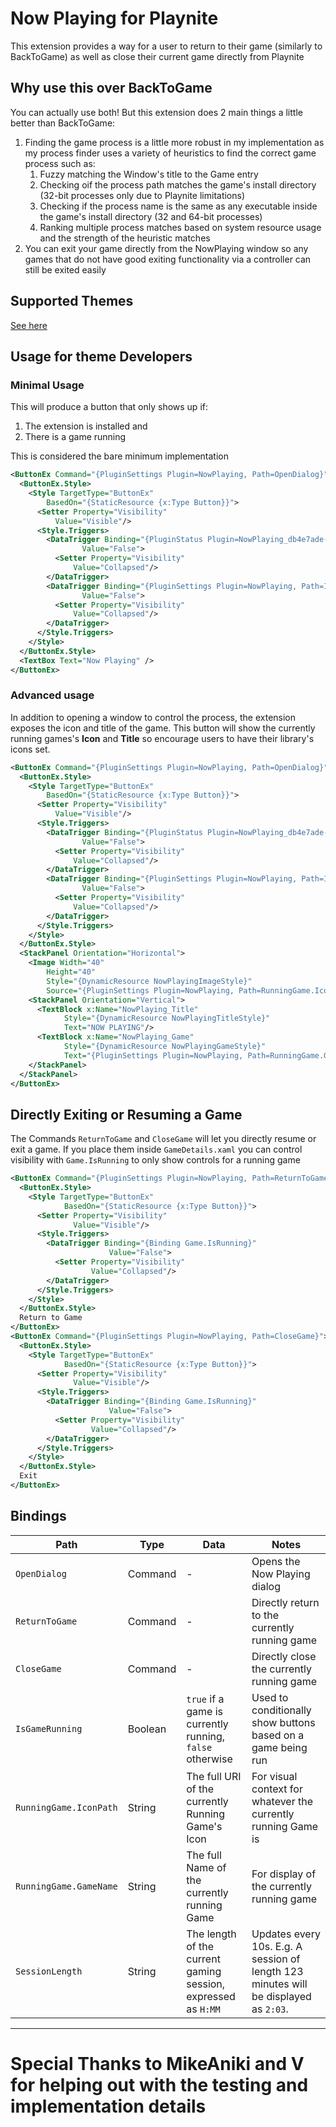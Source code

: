 # Now Playing for Playnite

This extension provides a way for a user to return to their game (similarly to BackToGame) as well as close their current game directly from Playnite

## Why use this over BackToGame

You can actually use both! But this extension does 2 main things a little better than BackToGame:
1. Finding the game process is a little more robust in my implementation as my process finder uses a variety of heuristics to find the correct game process such as:
	1. Fuzzy matching the Window's title to the Game entry
	2. Checking oif the process path matches the game's install directory (32-bit processes only due to Playnite limitations)
	3. Checking if the process name is the same as any executable inside the game's install directory (32 and 64-bit processes)
	4. Ranking multiple process matches based on system resource usage and the strength of the heuristic matches
2. You can exit your game directly from the NowPlaying window so any games that do not have good exiting functionality via a controller can still be exited easily

## Supported Themes

[See here](./supported-themes.md)

## Usage for theme Developers

### Minimal Usage

This will produce a button that only shows up if:
1. The extension is installed and
2. There is a game running

This is considered the bare minimum implementation

```xml
<ButtonEx Command="{PluginSettings Plugin=NowPlaying, Path=OpenDialog}">
  <ButtonEx.Style>
    <Style TargetType="ButtonEx"
        BasedOn="{StaticResource {x:Type Button}}">
      <Setter Property="Visibility"
          Value="Visible"/>
      <Style.Triggers>
        <DataTrigger Binding="{PluginStatus Plugin=NowPlaying_db4e7ade-57fb-426c-8392-60e2347a0209, Status=Installed}"
              	Value="False">
          <Setter Property="Visibility"
              Value="Collapsed"/>
        </DataTrigger>
        <DataTrigger Binding="{PluginSettings Plugin=NowPlaying, Path=IsGameRunning}"
              	Value="False">
          <Setter Property="Visibility"
              Value="Collapsed"/>
        </DataTrigger>
      </Style.Triggers>
    </Style>
  </ButtonEx.Style>
  <TextBox Text="Now Playing" />
</ButtonEx>
```

### Advanced usage

In addition to opening a window to control the process, the extension exposes the icon and title of the game. This button will show the currently running games's **Icon** and **Title** so encourage users to have their library's icons set.

```xml
<ButtonEx Command="{PluginSettings Plugin=NowPlaying, Path=OpenDialog}">
  <ButtonEx.Style>
    <Style TargetType="ButtonEx"
        BasedOn="{StaticResource {x:Type Button}}">
      <Setter Property="Visibility"
          Value="Visible"/>
      <Style.Triggers>
        <DataTrigger Binding="{PluginStatus Plugin=NowPlaying_db4e7ade-57fb-426c-8392-60e2347a0209, Status=Installed}"
              	Value="False">
          <Setter Property="Visibility"
              Value="Collapsed"/>
        </DataTrigger>
        <DataTrigger Binding="{PluginSettings Plugin=NowPlaying, Path=IsGameRunning}"
              	Value="False">
          <Setter Property="Visibility"
              Value="Collapsed"/>
        </DataTrigger>
      </Style.Triggers>
    </Style>
  </ButtonEx.Style>
  <StackPanel Orientation="Horizontal">
    <Image Width="40"
        Height="40"
        Style="{DynamicResource NowPlayingImageStyle}"
        Source="{PluginSettings Plugin=NowPlaying, Path=RunningGame.IconPath}"/>
    <StackPanel Orientation="Vertical">
      <TextBlock x:Name="NowPlaying_Title"
            Style="{DynamicResource NowPlayingTitleStyle}"
            Text="NOW PLAYING"/>
      <TextBlock x:Name="NowPlaying_Game"
            Style="{DynamicResource NowPlayingGameStyle}"
            Text="{PluginSettings Plugin=NowPlaying, Path=RunningGame.GameName}"/>
    </StackPanel>
  </StackPanel>
</ButtonEx>
```

## Directly Exiting or Resuming a Game

The Commands `ReturnToGame` and `CloseGame` will let you directly resume or exit a game. If you place them inside `GameDetails.xaml` you can control visibility with `Game.IsRunning` to only show controls for a running game

```xml
<ButtonEx Command="{PluginSettings Plugin=NowPlaying, Path=ReturnToGame}">
  <ButtonEx.Style>
    <Style TargetType="ButtonEx"
            BasedOn="{StaticResource {x:Type Button}}">
      <Setter Property="Visibility"
              Value="Visible"/>
      <Style.Triggers>
        <DataTrigger Binding="{Binding Game.IsRunning}"
                      Value="False">
          <Setter Property="Visibility"
                  Value="Collapsed"/>
        </DataTrigger>
      </Style.Triggers>
    </Style>
  </ButtonEx.Style>
  Return to Game
</ButtonEx>
<ButtonEx Command="{PluginSettings Plugin=NowPlaying, Path=CloseGame}">
  <ButtonEx.Style>
    <Style TargetType="ButtonEx"
            BasedOn="{StaticResource {x:Type Button}}">
      <Setter Property="Visibility"
              Value="Visible"/>
      <Style.Triggers>
        <DataTrigger Binding="{Binding Game.IsRunning}"
                      Value="False">
          <Setter Property="Visibility"
                  Value="Collapsed"/>
        </DataTrigger>
      </Style.Triggers>
    </Style>
  </ButtonEx.Style>
  Exit
</ButtonEx>
```

## Bindings
|Path|Type|Data|Notes|
|---|---|----|---|
|`OpenDialog`|Command|-|Opens the Now Playing dialog|
|`ReturnToGame`|Command|-|Directly return to the currently running game|
|`CloseGame`|Command|-|Directly close the currently running game|
|`IsGameRunning`|Boolean|`true` if a game is currently running, `false` otherwise|Used to conditionally show buttons based on a game being run|
|`RunningGame.IconPath`|String|The full URI of the currently Running Game's Icon| For visual context for whatever the currently running Game is|
|`RunningGame.GameName`|String|The full Name of the currently running Game | For display of the currently running game |
|`SessionLength`|String|The length of the current gaming session, expressed as `H:MM`| Updates every 10s. E.g. A session of length 123 minutes will be displayed as `2:03`.
---
# Special Thanks to MikeAniki and V for helping out with the testing and implementation details
